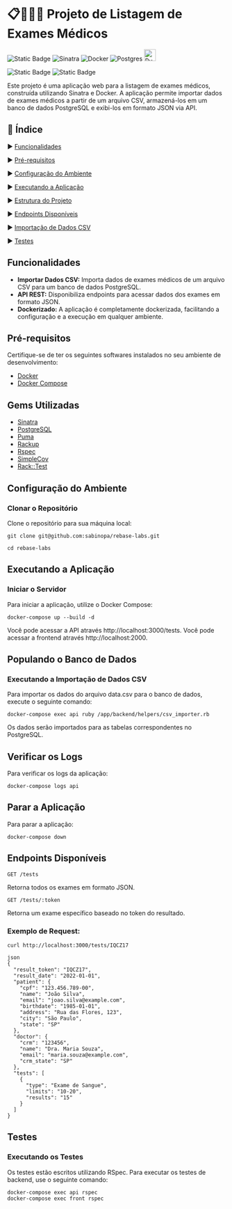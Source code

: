 # 📋👩🏽‍⚕️ Projeto de Listagem de Exames Médicos

![Static Badge](https://img.shields.io/badge/Ruby-CC342D?style=for-the-badge&logo=ruby&logoColor=white)
![Sinatra](https://img.shields.io/badge/Ruby%20Sinatra-000000.svg?style=for-the-badge&logo=Ruby-Sinatra&logoColor=white)
![Docker](https://img.shields.io/badge/docker-%230db7ed.svg?style=for-the-badge&logo=docker&logoColor=white)
![Postgres](https://img.shields.io/badge/postgres-%23316192.svg?style=for-the-badge&logo=postgresql&logoColor=white)
<img src="https://puma.io/images/logos/puma-logo-large.png" alt="Puma" height="27">


![Static Badge](https://img.shields.io/badge/COBERTURA_DE_TESTES-100%25-blue)
![Static Badge](https://img.shields.io/badge/STATUS-EM_DESENVOLVIMENTO-green)

Este projeto é uma aplicação web para a listagem de exames médicos, construída utilizando Sinatra e Docker. A aplicação permite importar dados de exames médicos a partir de um arquivo CSV, armazená-los em um banco de dados PostgreSQL e exibi-los em formato JSON via API.

## 📑 Índice

▶️ [Funcionalidades](#funcionalidades)

▶️ [Pré-requisitos](#pré-requisitos)

▶️ [Configuração do Ambiente](#configuração-do-ambiente)

▶️ [Executando a Aplicação](#executando-a-aplicação)

▶️ [Estrutura do Projeto](#estrutura-do-projeto)

▶️ [Endpoints Disponíveis](#endpoints-disponíveis)

▶️ [Importação de Dados CSV](#importação-de-dados-csv)

▶️ [Testes](#testes)

## Funcionalidades
- **Importar Dados CSV:** Importa dados de exames médicos de um arquivo CSV para um banco de dados PostgreSQL.
- **API REST:** Disponibiliza endpoints para acessar dados dos exames em formato JSON.
- **Dockerizado:** A aplicação é completamente dockerizada, facilitando a configuração e a execução em qualquer ambiente.

## Pré-requisitos
Certifique-se de ter os seguintes softwares instalados no seu ambiente de desenvolvimento:

- [Docker](https://www.docker.com/)
- [Docker Compose](https://docs.docker.com/compose/)

## Gems Utilizadas

- [Sinatra](https://sinatrarb.com/)
- [PostgreSQL](https://www.postgresql.org/)
- [Puma](https://github.com/puma/puma)
- [Rackup](https://github.com/rack/rackup)
- [Rspec](https://github.com/rspec/rspec-rails)
- [SimpleCov](https://github.com/simplecov-ruby/simplecov)
- [Rack::Test](https://github.com/rack/rack-test)

## Configuração do Ambiente
### Clonar o Repositório
Clone o repositório para sua máquina local:
```
git clone git@github.com:sabinopa/rebase-labs.git
```

```
cd rebase-labs
```

## Executando a Aplicação
### Iniciar o Servidor
Para iniciar a aplicação, utilize o Docker Compose:

```
docker-compose up --build -d
```
Você pode acessar a API através http://localhost:3000/tests.
Você pode acessar a frontend através http://localhost:2000.

## Populando o Banco de Dados
### Executando a Importação de Dados CSV
Para importar os dados do arquivo data.csv para o banco de dados, execute o seguinte comando:

```
docker-compose exec api ruby /app/backend/helpers/csv_importer.rb
```
Os dados serão importados para as tabelas correspondentes no PostgreSQL.

## Verificar os Logs
Para verificar os logs da aplicação:

```
docker-compose logs api
```

## Parar a Aplicação
Para parar a aplicação:

```
docker-compose down
```

## Endpoints Disponíveis
```
GET /tests
```
Retorna todos os exames em formato JSON.

```
GET /tests/:token
```
Retorna um exame específico baseado no token do resultado.

### Exemplo de Request:

```
curl http://localhost:3000/tests/IQCZ17
```
```
json
{
  "result_token": "IQCZ17",
  "result_date": "2022-01-01",
  "patient": {
    "cpf": "123.456.789-00",
    "name": "João Silva",
    "email": "joao.silva@example.com",
    "birthdate": "1985-01-01",
    "address": "Rua das Flores, 123",
    "city": "São Paulo",
    "state": "SP"
  },
  "doctor": {
    "crm": "123456",
    "name": "Dra. Maria Souza",
    "email": "maria.souza@example.com",
    "crm_state": "SP"
  },
  "tests": [
    {
      "type": "Exame de Sangue",
      "limits": "10-20",
      "results": "15"
    }
  ]
}
```

## Testes
### Executando os Testes
Os testes estão escritos utilizando RSpec.
Para executar os testes de backend, use o seguinte comando:

```
docker-compose exec api rspec
docker-compose exec front rspec
```


